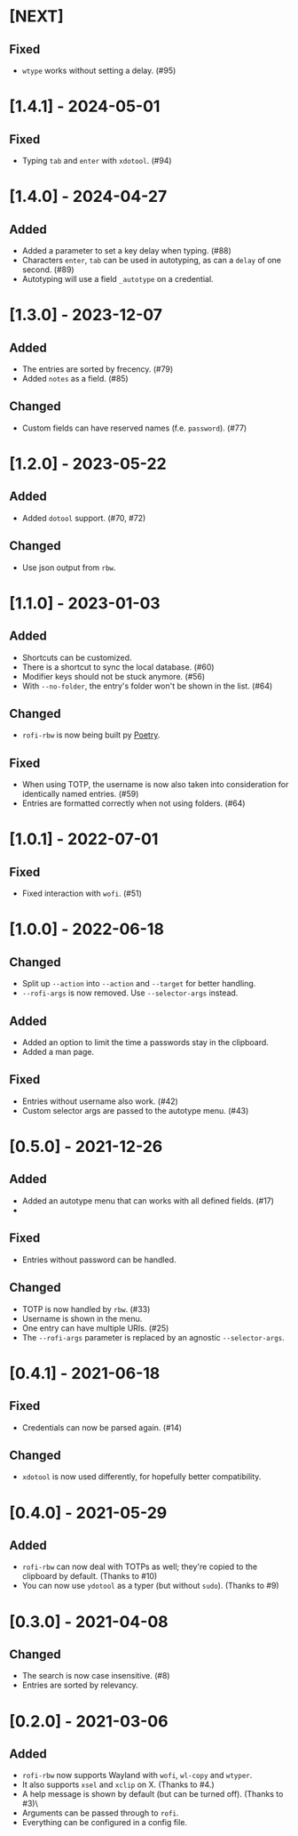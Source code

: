 # [NEXT]
## Fixed
- `wtype` works without setting a delay. (#95)

# [1.4.1] - 2024-05-01
## Fixed
- Typing `tab` and `enter` with `xdotool`. (#94)

# [1.4.0] - 2024-04-27
## Added
- Added a parameter to set a key delay when typing. (#88)
- Characters `enter`, `tab` can be used in autotyping, as can a `delay` of one second. (#89)
- Autotyping will use a field `_autotype` on a credential.

# [1.3.0] - 2023-12-07
## Added
- The entries are sorted by frecency. (#79)
- Added `notes` as a field. (#85)

## Changed
- Custom fields can have reserved names (f.e. `password`). (#77)

# [1.2.0] - 2023-05-22
## Added
- Added `dotool` support. (#70, #72)

## Changed
- Use json output from `rbw`.

# [1.1.0] - 2023-01-03
## Added
- Shortcuts can be customized.
- There is a shortcut to sync the local database. (#60)
- Modifier keys should not be stuck anymore. (#56)
- With `--no-folder`, the entry's folder won't be shown in the list. (#64)

## Changed
- `rofi-rbw` is now being built py [Poetry](https://python-poetry.org/).

## Fixed
- When using TOTP, the username is now also taken into consideration for identically named entries. (#59)
- Entries are formatted correctly when not using folders. (#64)

# [1.0.1] - 2022-07-01
## Fixed
- Fixed interaction with `wofi`. (#51)

# [1.0.0] - 2022-06-18
## Changed
- Split up `--action` into `--action` and `--target` for better handling.
- `--rofi-args` is now removed. Use `--selector-args` instead.

## Added
- Added an option to limit the time a passwords stay in the clipboard.
- Added a man page.

## Fixed
- Entries without username also work. (#42)
- Custom selector args are passed to the autotype menu. (#43)

# [0.5.0] - 2021-12-26
## Added
- Added an autotype menu that can works with all defined fields. (#17)
- 
## Fixed
- Entries without password can be handled.

## Changed
- TOTP is now handled by `rbw`. (#33)
- Username is shown in the menu.
- One entry can have multiple URIs. (#25)
- The `--rofi-args` parameter is replaced by an agnostic `--selector-args`.

# [0.4.1] - 2021-06-18
## Fixed
- Credentials can now be parsed again. (#14)

## Changed
- `xdotool` is now used differently, for hopefully better compatibility.

# [0.4.0] - 2021-05-29
## Added
- `rofi-rbw` can now deal with TOTPs as well; they're copied to the clipboard by default. (Thanks to #10)
- You can now use `ydotool` as a typer (but without `sudo`). (Thanks to #9)

# [0.3.0] - 2021-04-08
## Changed
- The search is now case insensitive. (#8)
- Entries are sorted by relevancy.

# [0.2.0] - 2021-03-06
## Added
- `rofi-rbw` now supports Wayland with `wofi`, `wl-copy` and `wtyper`.
- It also supports `xsel` and `xclip` on X. (Thanks to #4.)
- A help message is shown by default (but can be turned off). (Thanks to #3)\
- Arguments can be passed through to `rofi`.
- Everything can be configured in a config file.

